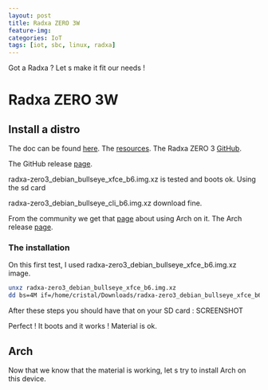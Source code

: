 ```yaml
---
layout: post
title: Radxa ZERO 3W
feature-img:
categories: IoT
tags: [iot, sbc, linux, radxa]
---
```


Got a Radxa ? Let s make it fit our needs !

# Radxa ZERO 3W

## Install a distro

The doc can be found [here](https://docs.radxa.com/en/zero/zero3).
The [resources](https://docs.radxa.com/en/zero/zero3/getting-started/download).
The Radxa ZERO 3 [GitHub](https://github.com/radxa-build/radxa-zero3).


The GitHub release [page](https://github.com/radxa-build/radxa-zero3/releases/tag/b6).


radxa-zero3_debian_bullseye_xfce_b6.img.xz is tested and boots ok. Using the sd card

radxa-zero3_debian_bullseye_cli_b6.img.xz download fine.

From the community we get that [page](https://forum.radxa.com/t/guide-arch-linux-for-single-board-computers/26042) about using Arch on it.
The Arch release [page](https://github.com/kwankiu/archlinux-installer/releases).

### The installation

On this first test, I used radxa-zero3_debian_bullseye_xfce_b6.img.xz image.

```bash
unxz radxa-zero3_debian_bullseye_xfce_b6.img.xz
dd bs=4M if=/home/cristal/Downloads/radxa-zero3_debian_bullseye_xfce_b6.img of=/dev/sda conv=fsync oflag=direct status=progress
```

After these steps you should have that on your SD card :
SCREENSHOT

Perfect ! It boots and it works ! Material is ok.

## Arch

Now that we know that the material is working, let s try to install Arch on this device.
